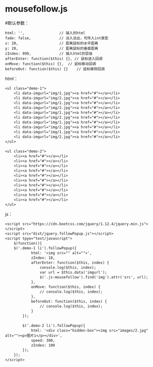 # mousefollow.js

#默认参数：

	html: '',                // 插入的html
	fade: false,             // 淡入淡出，可传入int类型
	x: 20,                   // 距离鼠标的水平距离
	y: 20,                   // 距离鼠标的垂直距离
	zIndex: 999,             // 插入html的层级
	afterEnter: function($this) {}, // 鼠标进入回调
	onMove: function($this) {},  // 鼠标移动回调
	beforeOut: function($this) {}    // 鼠标移除回调

html：

	<ul class="demo-1">
		<li data-imgurl="img/1.jpg"><a href="#"></a></li>
		<li data-imgurl="img/2.jpg"><a href="#"></a></li>
		<li data-imgurl="img/1.jpg"><a href="#"></a></li>
		<li data-imgurl="img/2.jpg"><a href="#"></a></li>
		<li data-imgurl="img/1.jpg"><a href="#"></a></li>
		<li data-imgurl="img/2.jpg"><a href="#"></a></li>
		<li data-imgurl="img/1.jpg"><a href="#"></a></li>
		<li data-imgurl="img/2.jpg"><a href="#"></a></li>
		<li data-imgurl="img/1.jpg"><a href="#"></a></li>
		<li data-imgurl="img/2.jpg"><a href="#"></a></li>
	</ul>
  
	<ul class="demo-2">
		<li><a href="#"></a></li>
		<li><a href="#"></a></li>
		<li><a href="#"></a></li>
		<li><a href="#"></a></li>
		<li><a href="#"></a></li>
		<li><a href="#"></a></li>
		<li><a href="#"></a></li>
		<li><a href="#"></a></li>
		<li><a href="#"></a></li>
		<li><a href="#"></a></li>
	</ul>
  
  js：
  
	<script src="https://cdn.bootcss.com/jquery/1.12.4/jquery.min.js"></script>
	<script src="dist/jquery.followPopup.js"></script>
	<script tpye="text/javascript">
    	$(function(){
	    $('.demo-1 li').followPopup({
                html: '<img src="" alt="">',
                zIndex: 10,
                afterEnter: function($this, index) {
                    console.log($this, index);
                    var url = $this.data('imgurl');
                    $('.js-mousefollow').find('img').attr('src', url);
                },
                onMove: function($this, index) {
                    // console.log($this, index);
                },
                beforeOut: function($this, index) {
                    // console.log($this, index);
                }
            });
        
            $('.demo-2 li').followPopup({
                html: '<div class="hidden-box"><img src="images/2.jpg" alt=""><p>图片1</p></div>',
                speed: 300,
                zIndex: 100
            });
	    });
	</script>

